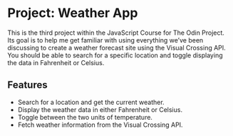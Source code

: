 # Project: Weather App

This is the third project within the JavaScript Course for The Odin Project. Its goal is to help me get familiar with using everything we’ve been discussing to create a weather forecast site using the Visual Crossing API. You should be able to search for a specific location and toggle displaying the data in Fahrenheit or Celsius.

## Features

- Search for a location and get the current weather.
- Display the weather data in either Fahrenheit or Celsius.
- Toggle between the two units of temperature.
- Fetch weather information from the Visual Crossing API.
